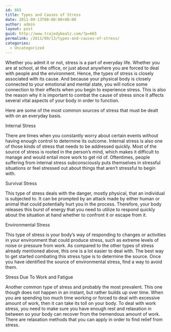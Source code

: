 ```yaml
---
id: 665
title: Types and Causes of Stress
date: 2011-09-13T00:00:00+00:00
author: admin
layout: post
guid: http://www.trajedybeatz.com/?p=665
permalink: /2011/09/13/types-and-causes-of-stress/
categories:
  - Uncategorized
---
```

Whether you admit it or not, stress is a part of everyday life. Whether you are at school, at the office, or just about anywhere you are forced to deal with people and the environment. Hence, the types of stress is closely associated with its cause. And because your physical body is closely connected to your emotional and mental state, you will notice some connection to their effects when you begin to experience stress. This is also the reason why it is important to combat the cause of stress since it affects several vital aspects of your body in order to function. 

Here are some of the most common sources of stress that must be dealt with on an everyday basis.

Internal Stress

There are times when you constantly worry about certain events without having enough control to determine its outcome. Internal stress is also one of those kinds of stress that needs to be addressed quickly. Most of the source of stress is rooted in the person&#8217;s mind, which makes it difficult to manage and would entail more work to get rid of. Oftentimes, people suffering from internal stress subconsciously puts themselves in stressful situations or feel stressed out about things that aren&#8217;t stressful to begin with. 

Survival Stress

This type of stress deals with the danger, mostly physical, that an individual is subjected to. It can be prompted by an attack made by either human or animal that could potentially hurt you in the process. Therefore, your body releases this burst of energy that you need to utilize to respond quickly about the situation at hand whether to confront it or escape from it. 

Environmental Stress

This type of stress is your body&#8217;s way of responding to changes or activities in your environment that could produce stress, such as extreme levels of noise or pressure from work. As compared to the other types of stress already mentioned above, this one is a lot easier to deal with. The best way to get started combating this stress type is to determine the source. Once you have identified the source of environmental stress, find a way to avoid them. 

Stress Due To Work and Fatigue

Another common type of stress and probably the most prevalent. This one though does not happen in an instant, but rather builds up over time. When you are spending too much time working or forced to deal with excessive amount of work, then it can take its toll on your body. To deal with work stress, you need to make sure you have enough rest and relaxation in between so your body can recover from the tremendous amount of work. There are relaxation methods that you can apply in order to find relief from stress.